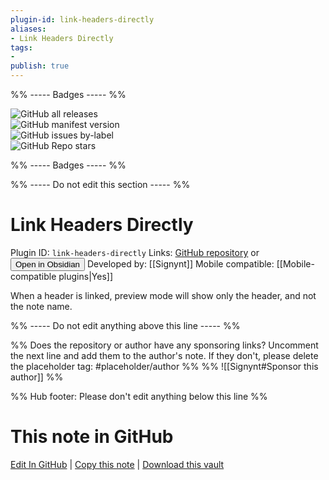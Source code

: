 ```yaml
---
plugin-id: link-headers-directly
aliases:
- Link Headers Directly
tags: 
- 
publish: true
---
```


%% ----- Badges ----- %%

![GitHub all releases](https://img.shields.io/github/downloads/Signynt/link-headers-directly/total?color=573E7A&logo=github&style=for-the-badge)   
![GitHub manifest version](https://img.shields.io/github/manifest-json/v/Signynt/link-headers-directly?color=573E7A&logo=github&style=for-the-badge)   
![GitHub issues by-label](https://img.shields.io/github/issues/Signynt/link-headers-directly/help%20wanted?color=573E7A&logo=github&style=for-the-badge)   
![GitHub Repo stars](https://img.shields.io/github/stars/Signynt/link-headers-directly?color=573E7A&logo=github&style=for-the-badge)

%% ----- Badges ----- %%

%% ----- Do not edit this section ----- %%

# Link Headers Directly

Plugin ID: `link-headers-directly`
Links: [GitHub repository](https://github.com/Signynt/link-headers-directly) or [<button id=HH>Open in Obsidian</button>](obsidian://goto-plugin?id=link-headers-directly)
Developed by: [[Signynt]]
Mobile compatible: [[Mobile-compatible plugins|Yes]]

When a header is linked, preview mode will show only the header, and not the note name.

%% ----- Do not edit anything above this line ----- %% 

%% Does the repository or author have any sponsoring links? Uncomment the next line and add them to the author's note. If they don't, please delete the placeholder tag: #placeholder/author %%
%% ![[Signynt#Sponsor this author]] %%

%% Hub footer: Please don't edit anything below this line %%

# This note in GitHub

<span class="git-footer">[Edit In GitHub](https://github.dev/obsidian-community/obsidian-hub/blob/main/02%20-%20Community%20Expansions/02.05%20All%20Community%20Expansions/Plugins/link-headers-directly.md "git-hub-edit-note") | [Copy this note](https://raw.githubusercontent.com/obsidian-community/obsidian-hub/main/02%20-%20Community%20Expansions/02.05%20All%20Community%20Expansions/Plugins/link-headers-directly.md "git-hub-copy-note") | [Download this vault](https://github.com/obsidian-community/obsidian-hub/archive/refs/heads/main.zip "git-hub-download-vault") </span>